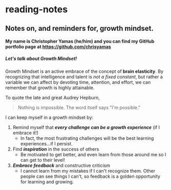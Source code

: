 # reading-notes
## Notes on, and reminders for, growth mindset.
#### My name is Christopher Yamas (he/him) and you can find my GitHub portfolio page at https://github.com/chrisyamas
##### Let's talk about ***Growth Mindset***!

Growth Mindset is an active embrace of the concept of **brain elasticity**. By recognizing that intelligence and talent is *not a fixed constant*, but rather a variable we can affect by devoting time, attention, and effort, we can remember that growth is highly attainable.

To quote the late and great Audrey Hepburn,
> Nothing is impossible. The word itself says "I'm possible."

I can keep myself in a growth mindset by:

1. Remind myself that ***every challenge can be a growth experience*** (if I embrace it!)
   - In fact, the most frustrating challenges will be the best learning experiences...if I persist.
2. Find ***inspiration*** in the success of others
   - Be motivated to get better, and even learn from those around me so I can get to their level!
3. ***Embrace feedback*** and constructive criticism
   - I cannot learn from my mistakes if I can't recognize them. Other people can see things I can't, so feedback is a golden opportunity for learning and growing.
